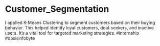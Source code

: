 # Customer_Segmentation
I applied K-Means Clustering to segment customers based on their buying behavior. This helped identify loyal customers, deal-seekers, and inactive users. It’s a vital tool for targeted marketing strategies. #internship #oasisinfobyte
